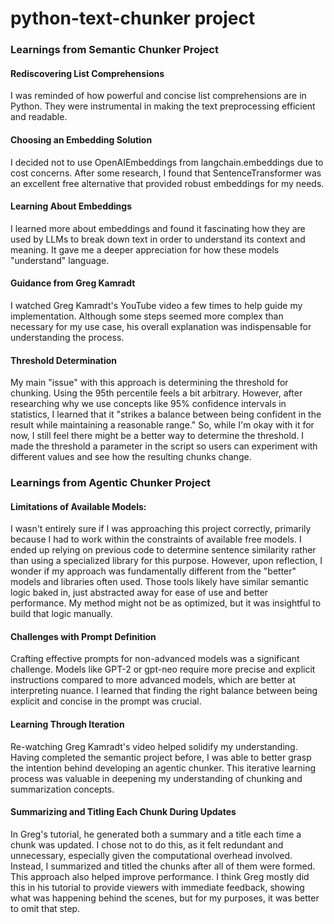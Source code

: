 # python-text-chunker project

### Learnings from Semantic Chunker Project
#### Rediscovering List Comprehensions
I was reminded of how powerful and concise list comprehensions are in Python. They were instrumental in making the text preprocessing efficient and readable.

#### Choosing an Embedding Solution
I decided not to use OpenAIEmbeddings from langchain.embeddings due to cost concerns. After some research, I found that SentenceTransformer was an excellent free alternative that provided robust embeddings for my needs.

#### Learning About Embeddings
I learned more about embeddings and found it fascinating how they are used by LLMs to break down text in order to understand its context and meaning. It gave me a deeper appreciation for how these models "understand" language.

#### Guidance from Greg Kamradt
I watched Greg Kamradt's YouTube video a few times to help guide my implementation. Although some steps seemed more complex than necessary for my use case, his overall explanation was indispensable for understanding the process.

#### Threshold Determination
My main "issue" with this approach is determining the threshold for chunking. Using the 95th percentile feels a bit arbitrary. However, after researching why we use concepts like 95% confidence intervals in statistics, I learned that it "strikes a balance between being confident in the result while maintaining a reasonable range." So, while I'm okay with it for now, I still feel there might be a better way to determine the threshold. I made the threshold a parameter in the script so users can experiment with different values and see how the resulting chunks change.

### Learnings from Agentic Chunker Project

#### Limitations of Available Models: 
I wasn't entirely sure if I was approaching this project correctly, primarily because I had to work within the constraints of available free models. I ended up relying on previous code to determine sentence similarity rather than using a specialized library for this purpose. However, upon reflection, I wonder if my approach was fundamentally different from the "better" models and libraries often used. Those tools likely have similar semantic logic baked in, just abstracted away for ease of use and better performance. My method might not be as optimized, but it was insightful to build that logic manually.

#### Challenges with Prompt Definition
Crafting effective prompts for non-advanced models was a significant challenge. Models like GPT-2 or gpt-neo require more precise and explicit instructions compared to more advanced models, which are better at interpreting nuance. I learned that finding the right balance between being explicit and concise in the prompt was crucial.

#### Learning Through Iteration
Re-watching Greg Kamradt's video helped solidify my understanding. Having completed the semantic project before, I was able to better grasp the intention behind developing an agentic chunker. This iterative learning process was valuable in deepening my understanding of chunking and summarization concepts.

#### Summarizing and Titling Each Chunk During Updates
In Greg's tutorial, he generated both a summary and a title each time a chunk was updated. I chose not to do this, as it felt redundant and unnecessary, especially given the computational overhead involved. Instead, I summarized and titled the chunks after all of them were formed. This approach also helped improve performance. I think Greg mostly did this in his tutorial to provide viewers with immediate feedback, showing what was happening behind the scenes, but for my purposes, it was better to omit that step.


